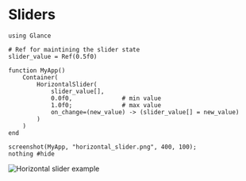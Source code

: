# Sliders

``` @example HorizontalSliderExample
using Glance

# Ref for maintining the slider state
slider_value = Ref(0.5f0)

function MyApp()
    Container(
        HorizontalSlider(
            slider_value[],
            0.0f0,              # min value
            1.0f0;              # max value
            on_change=(new_value) -> (slider_value[] = new_value)
        )
    )
end

screenshot(MyApp, "horizontal_slider.png", 400, 100);
nothing #hide
```

![Horizontal slider example](horizontal_slider.png)
